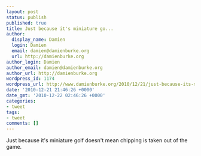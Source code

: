 ```yaml
---
layout: post
status: publish
published: true
title: Just because it's miniature go...
author:
  display_name: Damien
  login: Damien
  email: damien@damienburke.org
  url: http://damienburke.org
author_login: Damien
author_email: damien@damienburke.org
author_url: http://damienburke.org
wordpress_id: 1174
wordpress_url: http://www.damienburke.org/2010/12/21/just-because-its-miniature-go/
date: '2010-12-21 21:46:26 +0000'
date_gmt: '2010-12-22 02:46:26 +0000'
categories:
- tweet
tags:
- tweet
comments: []
---
```

<p>Just because it's miniature golf doesn't mean chipping is taken out of the game.</p>
